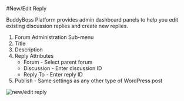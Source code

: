 #New/Edit Reply

BuddyBoss Platform provides admin dashboard panels to help you edit existing discussion replies and create new replies.

1.  Forum Administration Sub-menu
2.  Title
3.  Description
4.  Reply Attributes
    *   Forum - Select parent forum
    *   Discussion - Enter discussion ID
    *   Reply To - Enter reply ID
5.  Publish - Same settings as any other type of WordPress post

![new/edit reply](https://www.dropbox.com/s/t7tu7eq6ucre8x6/newreply.jpg?raw=1)